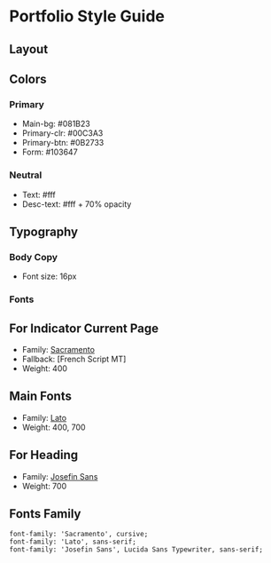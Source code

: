 # Portfolio Style Guide

## Layout

## Colors
### Primary
- Main-bg: #081B23
- Primary-clr: #00C3A3
- Primary-btn: #0B2733
- Form: #103647

### Neutral
- Text: #fff
- Desc-text: #fff + 70% opacity

## Typography

### Body Copy

- Font size: 16px

### Fonts
## For Indicator Current Page
- Family: [Sacramento](https://fonts.google.com/specimen/Sacramento?category=Handwriting)
- Fallback: [French Script MT]
- Weight: 400

## Main Fonts
- Family: [Lato](https://fonts.google.com/specimen/Lato?category=Sans+Serif)
- Weight: 400, 700

## For Heading
- Family: [Josefin Sans](https://fonts.google.com/specimen/Josefin+Sans?preview.text=N1Coder&preview.text_type=custom)
- Weight: 700

## Fonts Family
    font-family: 'Sacramento', cursive;
    font-family: 'Lato', sans-serif;
    font-family: 'Josefin Sans', Lucida Sans Typewriter, sans-serif;
